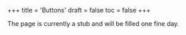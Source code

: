 +++
title = 'Buttons'
draft = false
toc = false
+++

The page is currently a stub and will be filled one fine day.
